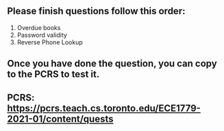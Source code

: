 ## Please finish questions follow this order:

1.  Overdue books
2.  Password validity
3.  Reverse Phone Lookup 


## Once you have done the question, you can copy to the PCRS to test it.
## PCRS: https://pcrs.teach.cs.toronto.edu/ECE1779-2021-01/content/quests